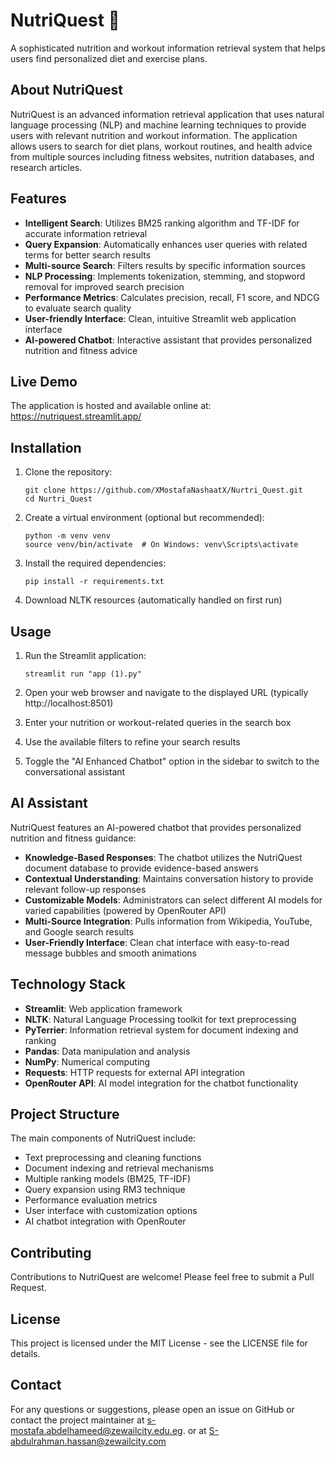 ﻿# NutriQuest 💪

A sophisticated nutrition and workout information retrieval system that helps users find personalized diet and exercise plans.

## About NutriQuest

NutriQuest is an advanced information retrieval application that uses natural language processing (NLP) and machine learning techniques to provide users with relevant nutrition and workout information. The application allows users to search for diet plans, workout routines, and health advice from multiple sources including fitness websites, nutrition databases, and research articles.

## Features

- **Intelligent Search**: Utilizes BM25 ranking algorithm and TF-IDF for accurate information retrieval
- **Query Expansion**: Automatically enhances user queries with related terms for better search results
- **Multi-source Search**: Filters results by specific information sources
- **NLP Processing**: Implements tokenization, stemming, and stopword removal for improved search precision
- **Performance Metrics**: Calculates precision, recall, F1 score, and NDCG to evaluate search quality
- **User-friendly Interface**: Clean, intuitive Streamlit web application interface
- **AI-powered Chatbot**: Interactive assistant that provides personalized nutrition and fitness advice

## Live Demo

The application is hosted and available online at:
https://nutriquest.streamlit.app/

## Installation

1. Clone the repository:

   ```
   git clone https://github.com/XMostafaNashaatX/Nurtri_Quest.git
   cd Nurtri_Quest
   ```

2. Create a virtual environment (optional but recommended):

   ```
   python -m venv venv
   source venv/bin/activate  # On Windows: venv\Scripts\activate
   ```

3. Install the required dependencies:

   ```
   pip install -r requirements.txt
   ```

4. Download NLTK resources (automatically handled on first run)

## Usage

1. Run the Streamlit application:

   ```
   streamlit run "app (1).py"
   ```

2. Open your web browser and navigate to the displayed URL (typically http://localhost:8501)

3. Enter your nutrition or workout-related queries in the search box

4. Use the available filters to refine your search results

5. Toggle the "AI Enhanced Chatbot" option in the sidebar to switch to the conversational assistant

## AI Assistant

NutriQuest features an AI-powered chatbot that provides personalized nutrition and fitness guidance:

- **Knowledge-Based Responses**: The chatbot utilizes the NutriQuest document database to provide evidence-based answers
- **Contextual Understanding**: Maintains conversation history to provide relevant follow-up responses
- **Customizable Models**: Administrators can select different AI models for varied capabilities (powered by OpenRouter API)
- **Multi-Source Integration**: Pulls information from Wikipedia, YouTube, and Google search results
- **User-Friendly Interface**: Clean chat interface with easy-to-read message bubbles and smooth animations

## Technology Stack

- **Streamlit**: Web application framework
- **NLTK**: Natural Language Processing toolkit for text preprocessing
- **PyTerrier**: Information retrieval system for document indexing and ranking
- **Pandas**: Data manipulation and analysis
- **NumPy**: Numerical computing
- **Requests**: HTTP requests for external API integration
- **OpenRouter API**: AI model integration for the chatbot functionality

## Project Structure

The main components of NutriQuest include:

- Text preprocessing and cleaning functions
- Document indexing and retrieval mechanisms
- Multiple ranking models (BM25, TF-IDF)
- Query expansion using RM3 technique
- Performance evaluation metrics
- User interface with customization options
- AI chatbot integration with OpenRouter

## Contributing

Contributions to NutriQuest are welcome! Please feel free to submit a Pull Request.

## License

This project is licensed under the MIT License - see the LICENSE file for details.

## Contact

For any questions or suggestions, please open an issue on GitHub or contact the project maintainer at s-mostafa.abdelhameed@zewailcity.edu.eg.  or at S-abdulrahman.hassan@zewailcity.com

